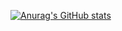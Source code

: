 [![Anurag's GitHub stats](https://github-readme-stats.vercel.app/api?username=gargk508)](https://github.com/anuraghazra/github-readme-stats)
